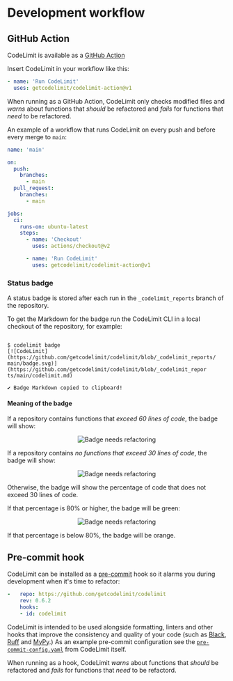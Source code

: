 # Development workflow

## GitHub Action

CodeLimit is available as a [GitHub
Action](https://github.com/getcodelimit/codelimit-action)

Insert CodeLimit in your workflow like this: 

```yaml
- name: 'Run CodeLimit'
  uses: getcodelimit/codelimit-action@v1
```

When running as a GitHub Action, CodeLimit only checks modified files and
*warns* about functions that *should* be refactored and *fails* for functions
that *need* to be refactored.

An example of a workflow that runs CodeLimit on every push and before every
merge to `main`:

```yaml
name: 'main'

on:
  push:
    branches: 
      - main
  pull_request:
    branches: 
      - main

jobs:
  ci:
    runs-on: ubuntu-latest
    steps:
      - name: 'Checkout'
        uses: actions/checkout@v2

      - name: 'Run CodeLimit'
        uses: getcodelimit/codelimit-action@v1
```

### Status badge

A status badge is stored after each run in the `_codelimit_reports` branch of
the repository.

To get the Markdown for the badge run the CodeLimit CLI in a local checkout of
the repository, for example:

```shell

$ codelimit badge
[![CodeLimit](https://github.com/getcodelimit/codelimit/blob/_codelimit_reports/
main/badge.svg)](https://github.com/getcodelimit/codelimit/blob/_codelimit_repor
ts/main/codelimit.md)

✔ Badge Markdown copied to clipboard!
```

#### Meaning of the badge

If a repository contains functions that *exceed 60 lines of code*, the badge
will show:

<div align="center">
    <img src="../../../assets/badge-needs-refactoring.svg" alt="Badge needs refactoring" class="off-glb">
</div>

If a repository contains *no functions that exceed 30 lines of code*, the badge
will show:

<div align="center">
    <img src="../../../assets/badge-100.svg" alt="Badge needs refactoring" class="off-glb">
</div>

Otherwise, the badge will show the percentage of code that does not exceed 30
lines of code.

If that percentage is 80% or higher, the badge will be green:

<div align="center">
    <img src="../../../assets/badge-88.svg" alt="Badge needs refactoring" class="off-glb">
</div>

If that percentage is below 80%, the badge will be orange.

## Pre-commit hook

CodeLimit can be installed as a [pre-commit](https://pre-commit.com/) hook so
it alarms you during development when it's time to refactor:

```yaml
-   repo: https://github.com/getcodelimit/codelimit
    rev: 0.6.2
    hooks:
    - id: codelimit
```

CodeLimit is intended to be used alongside formatting, linters and other hooks
that improve the consistency and quality of your code (such as
[Black](https://github.com/psf/black),
[Ruff](https://github.com/astral-sh/ruff) and
[MyPy](https://github.com/python/mypy).) As an example pre-commit configuration
see the
[`pre-commit-config.yaml`](https://github.com/getcodelimit/codelimit/blob/main/.pre-commit-config.yaml)
from CodeLimit itself.

When running as a hook, CodeLimit *warns* about functions that *should* be
refactored and *fails* for functions that *need* to be refactord.
